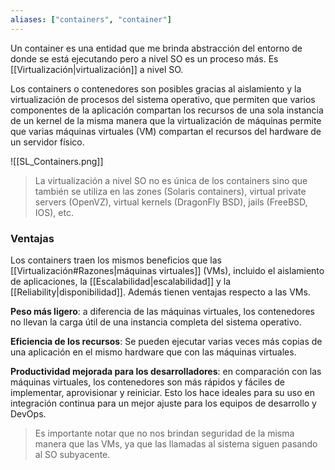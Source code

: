 ```yaml
---
aliases: ["containers", "container"]
---
```

Un container es una entidad que me brinda abstracción del entorno de donde se está ejecutando pero a nivel SO es un proceso más. Es [[Virtualización|virtualización]] a nivel SO.

Los containers o contenedores son posibles gracias al aislamiento y la virtualización de procesos del sistema operativo, que permiten que varios componentes de la aplicación compartan los recursos de una sola instancia de un kernel de la misma manera que la virtualización de máquinas permite que varias máquinas virtuales (VM) compartan el recursos del hardware de un servidor físico.

![[SL_Containers.png]]

> La virtualización a nivel SO no es única de los containers sino que también se utiliza en las zones (Solaris containers), virtual private servers (OpenVZ), virtual kernels (DragonFly BSD), jails (FreeBSD, IOS), etc.

### Ventajas
Los containers traen los mismos beneficios que las [[Virtualización#Razones|máquinas virtuales]] (VMs), incluido el aislamiento de aplicaciones, la [[Escalabilidad|escalabilidad]] y la [[Reliability|disponibilidad]]. Además tienen ventajas respecto a las VMs.

**Peso más ligero**: a diferencia de las máquinas virtuales, los contenedores no llevan la carga útil de una instancia completa del sistema operativo.

**Eficiencia de los recursos**: Se pueden ejecutar varias veces más copias de una aplicación en el mismo hardware que con las máquinas virtuales.

**Productividad mejorada para los desarrolladores**: en comparación con las máquinas virtuales, los contenedores son más rápidos y fáciles de implementar, aprovisionar y reiniciar. Esto los hace ideales para su uso en integración continua para un mejor ajuste para los equipos de desarrollo y DevOps.

> Es importante notar que no nos brindan seguridad de la misma manera que las VMs, ya que las llamadas al sistema siguen pasando al SO subyacente.
